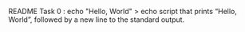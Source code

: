 README
Task 0 : echo "Hello, World" > echo script that prints “Hello, World”, followed by a new line to the standard output.
